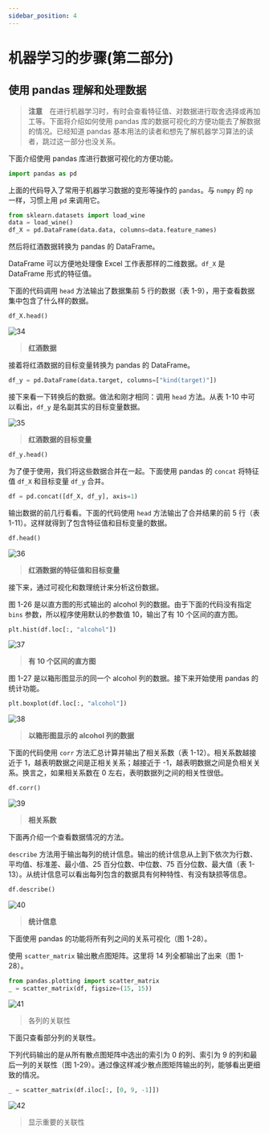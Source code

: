```yaml
---
sidebar_position: 4
---
```


# 机器学习的步骤(第二部分)

## 使用 pandas 理解和处理数据

> **注意**　在进行机器学习时，有时会查看特征值、对数据进行取舍选择或再加工等。下面将介绍如何使用 pandas 库的数据可视化的方便功能去了解数据的情况。已经知道 pandas 基本用法的读者和想先了解机器学习算法的读者，跳过这一部分也没关系。

下面介绍使用 pandas 库进行数据可视化的方便功能。

```python
import pandas as pd
```

上面的代码导入了常用于机器学习数据的变形等操作的 `pandas`。与 `numpy` 的 `np` 一样，习惯上用 `pd` 来调用它。

```python
from sklearn.datasets import load_wine
data = load_wine()
df_X = pd.DataFrame(data.data, columns=data.feature_names)
```

然后将红酒数据转换为 pandas 的 DataFrame。

DataFrame 可以方便地处理像 Excel 工作表那样的二维数据。`df_X` 是 DataFrame 形式的特征值。

下面的代码调用 `head` 方法输出了数据集前 5 行的数据（表 1-9），用于查看数据集中包含了什么样的数据。

```python
df_X.head()
```

![34](../img/34.jpg)

> **红酒数据**

接着将红酒数据的目标变量转换为 pandas 的 DataFrame。

```python
df_y = pd.DataFrame(data.target, columns=["kind(target)"])
```

接下来看一下转换后的数据。做法和刚才相同：调用 `head` 方法。从表 1-10 中可以看出，`df_y` 是名副其实的目标变量数据。

![35](../img/35.jpg)

> **红酒数据的目标变量**

```python
df_y.head()
```

为了便于使用，我们将这些数据合并在一起。下面使用 pandas 的 `concat` 将特征值 `df_X` 和目标变量 `df_y` 合并。

```python
df = pd.concat([df_X, df_y], axis=1)
```

输出数据的前几行看看。下面的代码使用 `head` 方法输出了合并结果的前 5 行（表 1-11）。这样就得到了包含特征值和目标变量的数据。

```python
df.head()
```

![36](../img/36.jpg)

> **红酒数据的特征值和目标变量**

接下来，通过可视化和数理统计来分析这份数据。

图 1-26 是以直方图的形式输出的 alcohol 列的数据。由于下面的代码没有指定 `bins` 参数，所以程序使用默认的参数值 10，输出了有 10 个区间的直方图。

```python
plt.hist(df.loc[:, "alcohol"])
```

![37](../img/37.jpg)

> **有 10 个区间的直方图**

图 1-27 是以箱形图显示的同一个 alcohol 列的数据。接下来开始使用 pandas 的统计功能。

```python
plt.boxplot(df.loc[:, "alcohol"])
```

![38](../img/38.jpg)

> **以箱形图显示的 alcohol 列的数据**

下面的代码使用 `corr` 方法汇总计算并输出了相关系数（表 1-12）。相关系数越接近于 1，越表明数据之间是正相关关系；越接近于 -1，越表明数据之间是负相关关系。换言之，如果相关系数在 0 左右，表明数据列之间的相关性很低。

```python
df.corr()
```

![39](../img/39.jpg)

> **相关系数**

下面再介绍一个查看数据情况的方法。

`describe` 方法用于输出每列的统计信息。输出的统计信息从上到下依次为行数、平均值、标准差、最小值、25 百分位数、中位数、75 百分位数、最大值（表 1-13）。从统计信息可以看出每列包含的数据具有何种特性、有没有缺损等信息。

```python
df.describe()
```

![40](../img/40.jpg)

> **统计信息**

下面使用 pandas 的功能将所有列之间的关系可视化（图 1-28）。

使用 `scatter_matrix` 输出散点图矩阵。这里将 14 列全都输出了出来（图 1-28）。

```python
from pandas.plotting import scatter_matrix
_ = scatter_matrix(df, figsize=(15, 15))
```

![41](../img/41.jpg)

> 各列的关联性

下面只查看部分列的关联性。

下列代码输出的是从所有散点图矩阵中选出的索引为 0 的列、索引为 9 的列和最后一列的关联性（图 1-29）。通过像这样减少散点图矩阵输出的列，能够看出更细致的情况。

```python
_ = scatter_matrix(df.iloc[:, [0, 9, -1]])
```

![42](../img/42.jpg)

> 显示重要的关联性